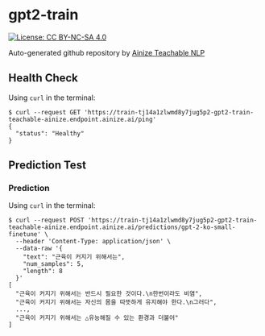 # gpt2-train
[![License: CC BY-NC-SA 4.0](https://img.shields.io/badge/License-CC%20BY--NC--SA%204.0-lightgrey.svg)](https://github.com/SKT-AI/KoGPT2/blob/master/LICENSE)

Auto-generated github repository by [Ainize Teachable NLP](https://ainize.ai/teachable-nlp)
## Health Check
Using `curl` in the terminal:
```
$ curl --request GET 'https://train-tj14a1zlwmd8y7jug5p2-gpt2-train-teachable-ainize.endpoint.ainize.ai/ping'
{
  "status": "Healthy"
}
```
## Prediction Test
### Prediction
Using `curl` in the terminal:
```
$ curl --request POST 'https://train-tj14a1zlwmd8y7jug5p2-gpt2-train-teachable-ainize.endpoint.ainize.ai/predictions/gpt-2-ko-small-finetune' \
  --header 'Content-Type: application/json' \
  --data-raw '{
    "text": "근육이 커지기 위해서는",
    "num_samples": 5,
    "length": 8
  }'
[
  "근육이 커지기 위해서는 반드시 필요한 것이다.\n한번이라도 비염",
  "근육이 커지기 위해서는 자신의 몸을 따뜻하게 유지해야 한다.\n그러다",
  ...,
  "근육이 커지기 위해서는 △유능해질 수 있는 환경과 더불어"
]
``` 

